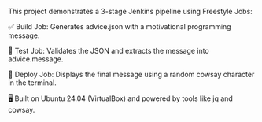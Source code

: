 This project demonstrates a 3-stage Jenkins pipeline using Freestyle Jobs:

✅ Build Job: Generates advice.json with a motivational programming message.

🧪 Test Job: Validates the JSON and extracts the message into advice.message.

🚀 Deploy Job: Displays the final message using a random cowsay character in the terminal.

🖥️ Built on Ubuntu 24.04 (VirtualBox) and powered by tools like jq and cowsay.
